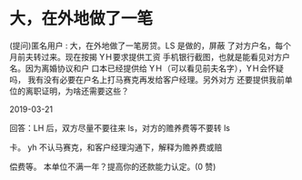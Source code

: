 # 大，在外地做了一笔

(提问)匿名用户 : 大，在外地做了一笔房贷。LS 是做的，屏蔽 了对方户名，每个月前夫转过来。现在按揭 YＨ要求提供工资 手机银行截图，也就是能看见对方户名。因为离婚协议和户 口本已经提供给 YＨ（可以看见前夫名字），YＨ会怀疑吗， 我有没有必要在户名上打马赛克再发给客户经理。另外对方 还要提供我前单位的离职证明，为啥还需要这些？

2019-03-21

回答：LH 后，双方尽量不要往来 ls，对方的赡养费等不要转 ls

卡。 yh 不认马赛克，和客户经理沟通下，解释为赡养费或赔

偿费等。 本单位不满一年？提高你的还款能力认定。(0 赞)
